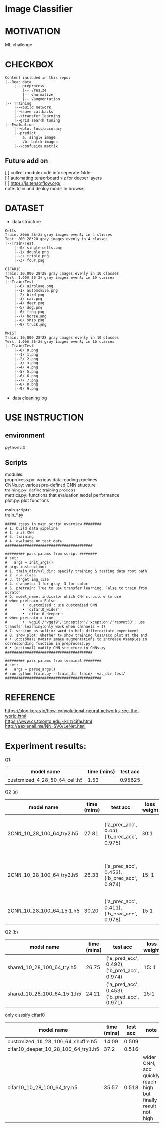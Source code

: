 # Image Classifier

MOTIVATION
==========  
ML challenge

CHECKBOX  
========  
```
Content included in this repo:  
|--Read data  
    |-- preprocess  
        |-- √resize  
        |-- √normalize  
        |-- √augmentation  
|-- Training  
    |--√build network  
    |--√save callbacks  
    |--√transfer learning  
    |--grid search tuning 
|--Evaluation   
    |--√plot loss/accuracy    
    |--predict  
        a. single image  
        √b. batch images  
    |--√confusion matrix  
```  

Future add on
-------------  
[ ] collect module code into seperate folder  
[ ] automating tensorboard viz for deeper layers  
[ ] https://js.tensorflow.org/  
note: train and deploy model in browser  


DATASET
==============  
* data structure  
```
Cells  
Train: 2000 28*28 gray images evenly in 4 classes  
Test: 800 28*28 gray images evenly in 4 classes  
|--Train/Test  
    |--0/ single cells.png  
    |--1/ double.png  
    |--2/ triple.png  
    |--3/ four.png  
    
CIFAR10  
Train: 10,000 28*28 gray images evenly in 10 classes  
Test: 1,000 28*28 gray images evenly in 10 classes  
|--Train/Test  
    |--0/ airplane.png  
    |--1/ automobile.png  
    |--2/ bird.png  
    |--3/ cat.png  
    |--4/ deer.png  
    |--5/ dog.png  
    |--6/ frog.png  
    |--7/ horse.png  
    |--8/ ship.png  
    |--9/ truck.png  
    
MNIST  
Train: 10,000 28*28 gray images evenly in 10 classes    
Test: 1,000 28*28 gray images evenly in 10 classes 
|--Train/Test  
    |--0/ 0.png  
    |--1/ 1.png  
    |--2/ 2.png  
    |--3/ 3.png  
    |--4/ 4.png  
    |--5/ 5.png  
    |--6/ 6.png  
    |--7/ 7.png  
    |--8/ 8.png  
    |--9/ 9.png  
```
    
* data cleaning log  


USE INSTRUCTION  
===============  
    
environment  
-----------  
python3.6  

Scripts  
------  
modules:  
proprocess.py: various data reading pipelines  
CNNs.py: various pre-defined CNN structure  
training.py: define training process   
metrics.py: functions that evaluation model performance  
plot.py: plot functions  

main scripts:  
train_*.py

    ##### steps in main script overview ########
    # 1. build data pipeline
    # 2. init CNN
    # 3. training
    # 4. evaluate on test data
    ########################################

    ######### pass params from script ########
    # set:
    #   args = init_args()
    # args instruction:
    # 1. train_dir/val_dir: specify training & testing data root path
    # 2. num_class
    # 3. target img_size
    # 4. channels: 1 for gray, 3 for color
    # 5. pretrain: True to use transfer learning, False to train from scratch
    # 6. model_name: indicator which CNN structure to use  
    # when pretrain = False
    #       • 'customized': use customized CNN
    #       • 'cifar10_wider': 
    #       • 'cifar10_deeper':
    # when pretrain = True
    #       • 'vgg16'/'vgg19'/'inception'/'xception'/'resnet50': use transfer learning(only work when channels = 3)
    # 7. version_as_suffix: word to help differentiate experiment
    # 8. show_plot: whether to show training loss/acc plot at the end
    # • (optional) modify image augmentations to increase #samples in corresponding function in preprocess.py
    # • (optional) modify CNN structure in CNNs.py
    ########################################

    ######### pass params from terminal ########
    # set:
    #   args = parse_args()
    # run python train.py --train_dir train/ -val_dir test/
    ############################################

REFERENCE
=========
https://blog.keras.io/how-convolutional-neural-networks-see-the-world.html  
https://www.cs.toronto.edu/~kriz/cifar.html  
http://alexlenail.me/NN-SVG/LeNet.html  


Experiment results:  
==================  

Q1:  

| model name| time (mins) | test acc |  
|-----------|------|----------|  
| customized_4_28_50_64_cell.h5 | 1.53 | 0.95625 |  

Q2 (a)   

| model name| time (mins) | test acc |  loss weight | note |  
|-----------|-------------|----------|--------------|------|  
| 2CNN_10_28_100_64_try2.h5 | 27.81 | ('a_pred_acc', 0.45), ('b_pred_acc', 0.975) | 30:1 | loss doesn't improve around a_pred_acc: 0.8629 |  
| 2CNN_10_28_100_64_try2.h5 | 26.33 | ('a_pred_acc', 0.453), ('b_pred_acc', 0.974) | 15: 1 | loss doesn't improve start epoch 71, around a_pred_acc: 0.77 |  
| 2CNN_10_28_100_64_15:1.h5 | 30.20 | ('a_pred_acc', 0.411), ('b_pred_acc', 0.978) | 15:1 |  |  


Q2 (b)  

| model name| time (mins) | test acc |  loss weight |  
|-----------|-------------|----------|--------------|  
| shared_10_28_100_64_try.h5 | 26.75 | ('a_pred_acc', 0.492), ('b_pred_acc', 0.974) | 15: 1 |  
| shared_10_28_100_64_15:1.h5 | 24.21 | ('a_pred_acc', 0.453), ('b_pred_acc', 0.971) | 15:1 |  


only classify cifar10  

| model name| time (mins) | test acc | note |     
|-----------|-------------|----------|------|  
| customized_10_28_100_64_shuffle.h5 | 14.09 | 0.509 | |  
| cifar10_deeper_10_28_100_64_try1.h5 | 37.2 | 0.516 | |  
| cifar10_10_28_100_64_try.h5 | 35.57 | 0.518 | wider CNN, acc quickly reach high but finally result not high|  
  